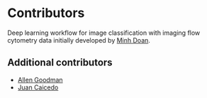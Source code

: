 # Contributors

Deep learning workflow for image classification with imaging flow cytometry data initially developed by [Minh Doan](https://github.com/minh-doan/).

## Additional contributors
- [Allen Goodman](https://github.com/0x00b1/)
- [Juan Caicedo](https://github.com/jccaicedo)
